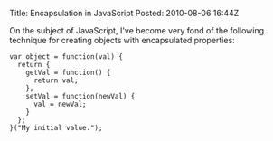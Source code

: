 Title: Encapsulation in JavaScript
Posted: 2010-08-06 16:44Z

On the subject of JavaScript, I've become very fond of the following technique for creating objects with encapsulated properties:

    var object = function(val) {
      return {
        getVal = function() {
          return val;
        },
        setVal = function(newVal) {
          val = newVal;
        }
      };
    }("My initial value.");